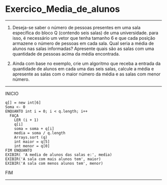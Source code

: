 # Exercico_Media_de_alunos
_________________________________________________________________________________________________

1) Deseja-se saber o número de pessoas presentes em uma sala específica do bloco Q (contendo seis salas) de uma universidade. para isso, é necessário um vetor que tenha tamanho 6 e que cada posição armazene o número de pessoas em cada sala. Qual seria a média de alunos nas salas informadas? Apresente quais são as salas com uma quantidade de pessoas acima da média encontrada. 

2) Ainda com base no exemplo, crie um algoritmo que receba a entrada da quantidade de alunos em cada uma das seis salas, calcule a média e apresente as salas com o maior número da média e as salas com menor número.

___________________________________________________________________________________________________

INICIO

    q[] = new int[6]
    Soma <- 0
    ENQUANTO int i = 0; i < q.length; i++ 
      FAÇA
        LER (i + 1)
        q[i]
        soma = soma + q[i]
        media = soma / q.length
        Arrays.sort (q)
        int maior = q[5]
        int menor = q[0]
    FIM ENQUANTO  
    EXIBIR( 'A media de alunos das salas e:', media)
    EXIBIR('A sala com mais alunos tem', maior)
    EXIBIR('A sala com menos alunos tem', menor)
    
FIM
________________________________________________________________________________________________________
